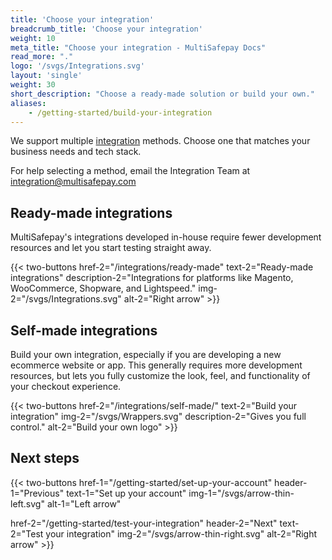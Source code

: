 ```yaml
---
title: 'Choose your integration'
breadcrumb_title: 'Choose your integration'
weight: 10
meta_title: "Choose your integration - MultiSafepay Docs"
read_more: "."
logo: '/svgs/Integrations.svg'
layout: 'single'
weight: 30
short_description: "Choose a ready-made solution or build your own."
aliases:
    - /getting-started/build-your-integration
---
```


We support multiple [integration](/glossaries/multisafepay-glossary/#integration) methods. Choose one that matches your business needs and tech stack.   

For help selecting a method, email the Integration Team at <integration@multisafepay.com>

## Ready-made integrations
MultiSafepay's integrations developed in-house require fewer development resources and let you start testing straight away. 

{{< two-buttons href-2="/integrations/ready-made" text-2="Ready-made integrations" description-2="Integrations for platforms like Magento, WooCommerce, Shopware, and Lightspeed." img-2="/svgs/Integrations.svg" alt-2="Right arrow" >}}

## Self-made integrations
Build your own integration, especially if you are developing a new ecommerce website or app. This generally requires more development resources, but lets you fully customize the look, feel, and functionality of your checkout experience.

{{< two-buttons href-2="/integrations/self-made/" text-2="Build your integration" img-2="/svgs/Wrappers.svg" description-2="Gives you full control." alt-2="Build your own logo" >}}

## Next steps

{{< two-buttons
href-1="/getting-started/set-up-your-account" header-1="Previous" text-1="Set up your account" img-1="/svgs/arrow-thin-left.svg" alt-1="Left arrow" 

href-2="/getting-started/test-your-integration" header-2="Next" text-2="Test your integration" img-2="/svgs/arrow-thin-right.svg" alt-2="Right arrow" >}}
